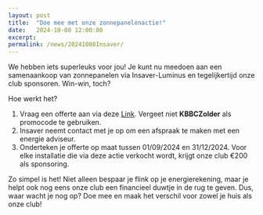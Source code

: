 ```yaml
---
layout: post
title:  "Doe mee met onze zonnepanelenactie!"
date:   2024-10-08 12:00:00
excerpt: 
permalink: /news/20241008Insaver/
---
```

 
We hebben iets superleuks voor jou! Je kunt nu meedoen aan een samenaankoop van zonnepanelen via Insaver-Luminus en tegelijkertijd onze club sponsoren. Win-win, toch?
 
Hoe werkt het?
1.	Vraag een offerte aan via deze [Link](https://insaver.be/contacteer-ons-zonnepanelen-limburg/). Vergeet niet **KBBCZolder** als promocode te gebruiken.
2.	Insaver neemt contact met je op om een afspraak te maken met een energie adviseur.
3.	Onderteken je offerte op maat tussen 01/09/2024 en 31/12/2024. Voor elke installatie die via deze actie verkocht wordt, krijgt onze club €200 als sponsoring.
 
Zo simpel is het! Niet alleen bespaar je flink op je energierekening, maar je helpt ook nog eens onze club een financieel duwtje in de rug te geven.
Dus, waar wacht je nog op? Doe mee en maak het verschil voor zowel je huis als onze club!

